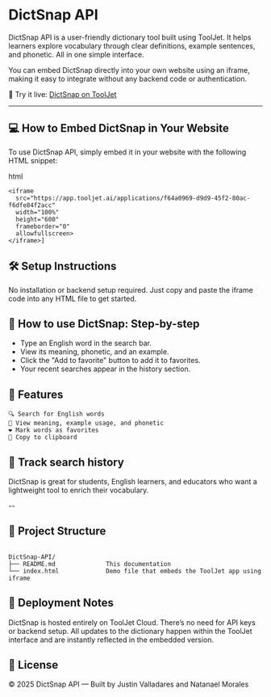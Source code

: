 # DictSnap API
DictSnap API is a user-friendly dictionary tool built using ToolJet. It helps learners explore vocabulary through clear definitions, example sentences, and phonetic. All in one simple interface.

You can embed DictSnap directly into your own website using an iframe, making it easy to integrate without any backend code or authentication.

🔗 Try it live: [DictSnap on ToolJet](https://app.tooljet.ai/applications/f64a0969-d9d9-45f2-80ac-f6dfe84f2acc)

---

## 💻 How to Embed DictSnap in Your Website

To use DictSnap API, simply embed it in your website with the following HTML snippet:

html
```
<iframe
  src="https://app.tooljet.ai/applications/f64a0969-d9d9-45f2-80ac-f6dfe84f2acc"
  width="100%"
  height="600"
  frameborder="0"
  allowfullscreen>
</iframe>]
```

## 🛠️ Setup Instructions

No installation or backend setup required. Just copy and paste the iframe code into any HTML file to get started.

## 👣 How to use DictSnap: Step-by-step

- Type an English word in the search bar.
- View its meaning, phonetic, and an example.
- Click the "Add to favorite" button to add it to favorites.
- Your recent searches appear in the history section.

## 🌟 Features
```
🔍 Search for English words
💬 View meaning, example usage, and phonetic
❤️ Mark words as favorites
📝 Copy to clipboard
```


## 📜 Track search history

DictSnap is great for students, English learners, and educators who want a lightweight tool to enrich their vocabulary.

--
## 🧰 Project Structure
```

DictSnap-API/
├── README.md              This documentation
└── index.html             Demo file that embeds the ToolJet app using iframe
```

## 🚀 Deployment Notes
DictSnap is hosted entirely on ToolJet Cloud. There’s no need for API keys or backend setup. All updates to the dictionary happen within the ToolJet interface and are instantly reflected in the embedded version.

## 📄 License
© 2025 DictSnap API — Built by Justin Valladares and Natanael Morales

